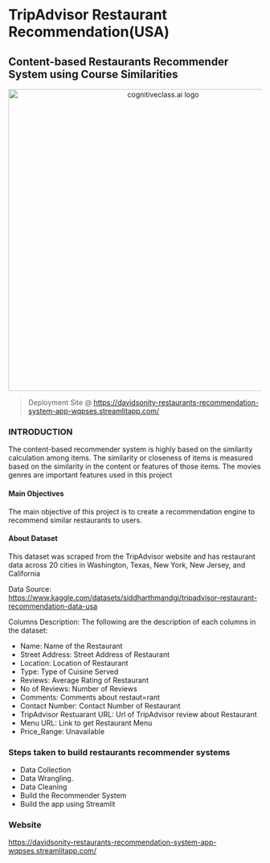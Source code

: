 # **TripAdvisor Restaurant Recommendation(USA)**
## Content-based Restaurants Recommender System using Course Similarities

<center>
    <img src="https://cdn.vox-cdn.com/thumbor/jEOXUWBAr8tQzmXf0ZF1ma66Z0g=/0x432:5174x3019/fit-in/1200x600/cdn.vox-cdn.com/uploads/chorus_asset/file/20100019/shutterstock_1497472160.jpg" width="600" alt="cognitiveclass.ai logo" />
</center>

> Deployment Site @ https://davidsonity-restaurants-recommendation-system-app-wqpses.streamlitapp.com/

### INTRODUCTION
The content-based recommender system is highly based on the similarity calculation among items. The similarity or closeness of items is measured based on the similarity in the content or features of those items. The movies genres are important features used in this project


#### Main Objectives
The main objective of this project is to create a recommendation engine to recommend similar restaurants to users.

#### About Dataset
This dataset was scraped from the TripAdvisor website and has restaurant data across 20 cities in Washington, Texas, New York, New Jersey, and California

Data Source: https://www.kaggle.com/datasets/siddharthmandgi/tripadvisor-restaurant-recommendation-data-usa

Columns Description: The following are the description of each columns in the dataset:
- Name: Name of the Restaurant
- Street Address: Street Address of Restaurant
- Location: Location of Restaurant
- Type: Type of Cuisine Served
- Reviews: Average Rating of Restaurant
- No of Reviews: Number of Reviews
- Comments: Comments about restaut=rant
- Contact Number: Contact Number of Restaurant
- TripAdvisor Restuarant URL: Url of TripAdvisor review about Restaurant
- Menu URL: Link to get Restaurant Menu
- Price_Range: Unavailable

### Steps taken to build restaurants recommender systems
- Data Collection 
- Data Wrangling.
- Data Cleaning
- Build the Recommender System
- Build the app using Streamlit

### Website
https://davidsonity-restaurants-recommendation-system-app-wqpses.streamlitapp.com/
